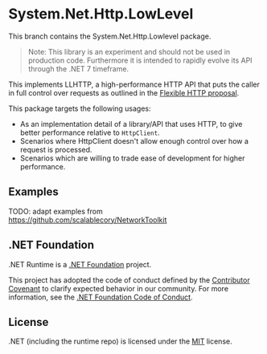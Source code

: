 # System.Net.Http.LowLevel

This branch contains the System.Net.Http.Lowlevel package.

> Note: This library is an experiment and should not be used in production code. Furthermore it is intended to rapidly evolve its API through the .NET 7 timeframe.

This implements LLHTTP, a high-performance HTTP API that puts the caller in full control over requests as outlined in the [Flexible HTTP proposal](https://github.com/dotnet/designs/blob/main/proposed/flexible-http.md).

This package targets the following usages:

- As an implementation detail of a library/API that uses HTTP, to give better performance relative to `HttpClient`.
- Scenarios where HttpClient doesn't allow enough control over how a request is processed.
- Scenarios which are willing to trade ease of development for higher performance.

## Examples

TODO: adapt examples from https://github.com/scalablecory/NetworkToolkit

## .NET Foundation

.NET Runtime is a [.NET Foundation](https://www.dotnetfoundation.org/projects) project.

This project has adopted the code of conduct defined by the [Contributor Covenant](http://contributor-covenant.org/) to clarify expected behavior in our community. For more information, see the [.NET Foundation Code of Conduct](http://www.dotnetfoundation.org/code-of-conduct).

## License

.NET (including the runtime repo) is licensed under the [MIT](LICENSE.TXT) license.
